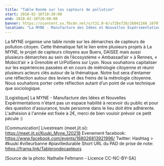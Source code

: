 ```yaml
---
title: "Table Ronde sur les capteurs de pollution"
start: 2018-02-16T18:30:00
end: 2018-02-16T20:00:00
banner: https://scontent.xx.fbcdn.net/v/t31.0-8/s720x720/26841160_1670771906316602_7823442391251160495_o.jpg?oh=ecbaa86f61758577fef416821e1edc5e&oe=5B15B127
location: "La MYNE - Manufacture des Idées et Nouvelles Expérimentations, 1 rue du Luizet, Villeurbanne, 69100"
---
```

 La MYNE organise une table ronde sur les démarches de capteurs de pollution citoyen. Cette thématique fait le lien entre plusieurs projets à La MYNE, le projet de capteurs citoyens aux Buers,  DAISEE mais aussi plusieurs démarches au sein de l’écosystème « Ambassad’air » à Rennes, « Mobicit’air » à Grenoble et UrPolSens sur Lyon.
Nous souhaitons capitaliser sur les expériences passées et en cours de métrologie citoyenne et réunir plusieurs acteurs clés autour de la thématique. Notre but sera d’entamer une réflection autour des leviers et des freins de la métrologie citoyenne. Nous souhaitons porter cette réflection autant d’un point de vue technique que sociologique.

[Logistique]
La MYNE - Manufacture des Idées et Nouvelles Expérimentations n'étant pas un espace habilité à recevoir du public et pour des question d'assurance, toute personne dans le lieu doit être adhérente. L'adhésion à l'année est fixée à 2€, merci de bien vouloir prévoir ce petit pécule :)

[Communication]
Livestream (meet.jit.si): https://meet.jit.si/Kuuki_Myne_120218
Evenement facebook: https://www.facebook.com/events/168026813921996/
Twitter: Hashtag > #kuuki #villeurbanne #piavilledurable
Short URL du PAD de prise de note: https://frama.link/Tablerondecapteurs


[Source de la photo: Nathalie Feltmann - Licence CC-NC-BY-SA]

